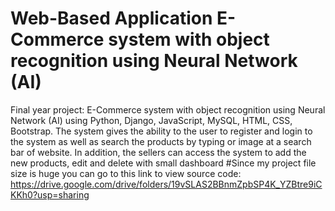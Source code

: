 # Web-Based Application E-Commerce system with object recognition using Neural Network (AI)
Final year project: E-Commerce system with object recognition using Neural Network (AI) using Python, Django, JavaScript, MySQL, HTML, CSS, Bootstrap. The system gives the ability to the user to register and login to the system as well as search the products by typing or image at a search bar of website. In addition, the sellers can access the system to add the new products, edit and delete with small dashboard
#Since my project file size is huge you can go to this link to view source code:
https://drive.google.com/drive/folders/19vSLAS2BBnmZpbSP4K_YZBtre9iCKKh0?usp=sharing
